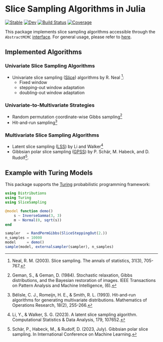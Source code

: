 # Slice Sampling Algorithms in Julia

[![Stable](https://img.shields.io/badge/docs-stable-blue.svg)](https://TuringLang.org/SliceSampling.jl/stable/)
[![Dev](https://img.shields.io/badge/docs-dev-blue.svg)](https://TuringLang.org/SliceSampling.jl/dev/)
[![Build Status](https://github.com/TuringLang/SliceSampling.jl/actions/workflows/CI.yml/badge.svg?branch=main)](https://github.com/Red-Portal/SliceSampling.jl/actions/workflows/CI.yml?query=branch%3Amain)
[![Coverage](https://codecov.io/gh/TuringLang/SliceSampling.jl/branch/main/graph/badge.svg)](https://codecov.io/gh/Red-Portal/SliceSampling.jl)

This package implements slice sampling algorithms accessible through the `AbstractMCMC` [interface](https://github.com/TuringLang/AbstractMCMC.jl).
For general usage, please refer to [here](https://turinglang.org/SliceSampling.jl/dev/general/).

## Implemented Algorithms
### Univariate Slice Sampling Algorithms
- Univariate slice sampling ([Slice](https://turinglang.org/SliceSampling.jl/dev/univariate_slice/)) algorithms by R. Neal [^N2003]:
  - Fixed window
  - stepping-out window adaptation
  - doubling-out window adaptation

### Univariate-to-Multivariate Strategies
- Random permutation coordinate-wise Gibbs sampling[^GG1984]
- Hit-and-run sampling[^BRS1993]

### Multivariate Slice Sampling Algorithms
- Latent slice sampling ([LSS](https://turinglang.org/SliceSampling.jl/dev/latent_slice/)) by Li and Walker[^LW2023]
- Gibbsian polar slice sampling ([GPSS](https://turinglang.org/SliceSampling.jl/dev/gibbs_polar/)) by P. Schär, M. Habeck, and D. Rudolf[^SHR2023].

## Example with Turing Models
This package supports the [Turing](https://github.com/TuringLang/Turing.jl) probabilistic programming framework:

```julia
using Distributions
using Turing
using SliceSampling

@model function demo()
    s ~ InverseGamma(3, 3)
    m ~ Normal(0, sqrt(s))
end

sampler   = RandPermGibbs(SliceSteppingOut(2.))
n_samples = 10000
model     = demo()
sample(model, externalsampler(sampler), n_samples)
```

[^N2003]: Neal, R. M. (2003). Slice sampling. The annals of statistics, 31(3), 705-767.
[^LW2023]: Li, Y., & Walker, S. G. (2023). A latent slice sampling algorithm. Computational Statistics & Data Analysis, 179, 107652.
[^SHR2023]: Schär, P., Habeck, M., & Rudolf, D. (2023, July). Gibbsian polar slice sampling. In International Conference on Machine Learning.
[^GG1984]: Geman, S., & Geman, D. (1984). Stochastic relaxation, Gibbs distributions, and the Bayesian restoration of images. IEEE Transactions on Pattern Analysis and Machine Intelligence, (6).
[^BRS1993]: Bélisle, C. J., Romeijn, H. E., & Smith, R. L. (1993). Hit-and-run algorithms for generating multivariate distributions. Mathematics of Operations Research, 18(2), 255-266.
